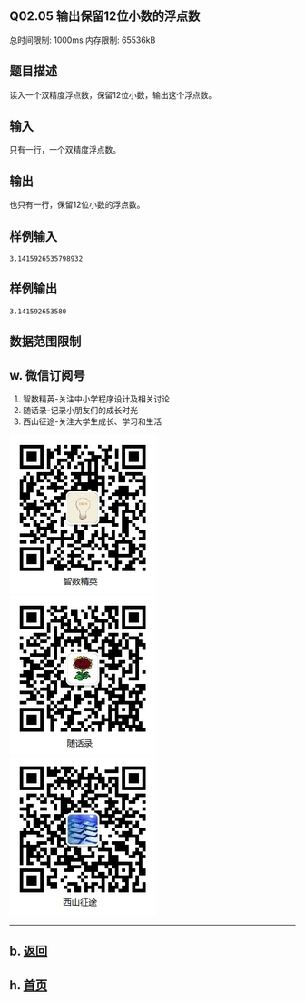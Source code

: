 ## Q02.05 输出保留12位小数的浮点数

总时间限制: 1000ms 内存限制: 65536kB

## 题目描述

读入一个双精度浮点数，保留12位小数，输出这个浮点数。

## 输入

只有一行，一个双精度浮点数。

## 输出

也只有一行，保留12位小数的浮点数。

## 样例输入

    3.1415926535798932

## 样例输出

    3.141592653580

## 数据范围限制

## w. 微信订阅号

1. 智数精英-关注中小学程序设计及相关讨论
2. 随话录-记录小朋友们的成长时光
2. 西山征途-关注大学生成长、学习和生活

![欢迎关注“智数精英”订阅号](../../assets/me/img/idea8.jpg)
![欢迎关注“随话录”订阅号](../../assets/me/img/shl8.jpg)
![欢迎关注“西山征途”订阅号](../../assets/me/img/xszt8.jpg)

----------

## b. [返回](../)
    
## h. [首页](../../)

